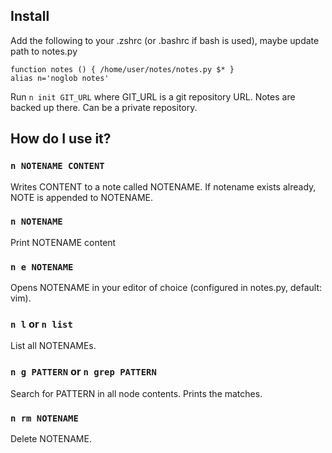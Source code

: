 ## Install

Add the following to your .zshrc (or .bashrc if bash is used), maybe update path to notes.py
```
function notes () { /home/user/notes/notes.py $* }
alias n='noglob notes'
```

Run `n init GIT_URL` where GIT\_URL is a git repository URL. Notes are backed up there. Can be a private repository.

## How do I use it?

### `n NOTENAME CONTENT`

Writes CONTENT to a note called NOTENAME. If notename exists already, NOTE is appended to NOTENAME.

### `n NOTENAME`

Print NOTENAME content

### `n e NOTENAME`

Opens NOTENAME in your editor of choice (configured in notes.py, default: vim).

### `n l` or `n list`

List all NOTENAMEs.

### `n g PATTERN` or `n grep PATTERN`

Search for PATTERN in all node contents. Prints the matches.

### `n rm NOTENAME`

Delete NOTENAME.
